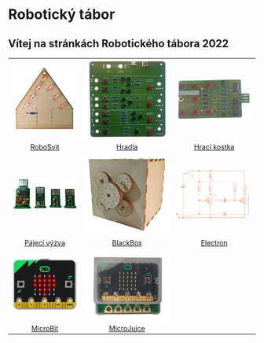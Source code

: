 # Robotický tábor

## Vítej na stránkách Robotického tábora 2022

<div align="center">
    <table>
        <tr>
            <td><a href="https://2022.robotickytabor.cz/roboSvit/"><img src="gadgets/roboSvit/assets/roboSvit-propag/photo/roboSvit-propag-04.png"></a></td>
            <td><a href="https://2022.robotickytabor.cz/hradla/"><img src="gadgets/hradla/photo/hradla-propag-00.png"></a></td>
            <td><a href="https://2022.robotickytabor.cz/electronicDie/"><img src="gadgets/electronicDie/assets/fancy/Electronic_dice-02.png"></a></td>
        </tr>
        <tr>
            <td style="text-align: center;"><a href="https://2022.robotickytabor.cz/roboSvit/">RoboSvit</a></td>
            <td style="text-align: center;"><a href="https://2022.robotickytabor.cz/hradla/">Hradla</a></td>
            <td style="text-align: center;"><a href="https://2022.robotickytabor.cz/electronicDie/">Hrací kostka</a></td>
        </tr>
        <tr>
            <td><a href="https://2022.robotickytabor.cz/solderingChallenge/"><img src="gadgets/solderingChallenge/assets/SMD_challenge_fancy.png"></a></td>
            <td><a href="https://2022.robotickytabor.cz/blackBox/"><img src="gadgets/blackBox/assets/blba_bedna.png"></a></td>
            <td><a href="https://2022.robotickytabor.cz/electron/"><img src="gadgets/electron/assets/electron-34.svg"></a></td>
        </tr>
        <tr>
            <td style="text-align: center;"><a href="https://2022.robotickytabor.cz/solderingChallenge/">Pájecí výzva</a></td>
            <td style="text-align: center;"><a href="https://2022.robotickytabor.cz/blackBox/">BlackBox</a></td>
            <td style="text-align: center;"><a href="https://2022.robotickytabor.cz/electron/">Electron</a></td>
        </tr>
        <!-- <tr>
            <td><a href="https://2022.robotickytabor.cz/beamBot/"><img src="gadgets/beamBot/assets/beambot.png"></a></td>
            <td><a href="https://2022.robotickytabor.cz/microbit/"><img src="gadgets/microbit/assets/microbit.png"></a></td>
            <td><a href="https://2022.robotickytabor.cz/microJuice/"><img src="gadgets/microJuice/assets/microjuice.png"></a></td>
        </tr>
        <tr>
            <td style="text-align: center;"><a href="https://2022.robotickytabor.cz/beamBot/">Beam bot</a></td>
            <td style="text-align: center;"><a href="https://2022.robotickytabor.cz/microbit/">MicroBit</a></td>
            <td style="text-align: center;"><a href="https://2022.robotickytabor.cz/microJuice/">MicroJuice</a></td>
        </tr> -->
        <tr>
            <td><a href="https://2022.robotickytabor.cz/microbit/"><img src="gadgets/microbit/assets/microbit.png"></a></td>
            <td><a href="https://2022.robotickytabor.cz/microJuice/"><img src="gadgets/microJuice/assets/microjuice.png"></a></td>
            <td></td>
        </tr>
        <tr>
            <td style="text-align: center;"><a href="https://2022.robotickytabor.cz/microbit/">MicroBit</a></td>
            <td style="text-align: center;"><a href="https://2022.robotickytabor.cz/microJuice/">MicroJuice</a></td>
            <td></td>
        </tr>
    </table>
</div>
